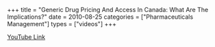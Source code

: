 +++
title = "Generic Drug Pricing And Access In Canada: What Are The Implications?"
date = 2010-08-25
categories = ["Pharmaceuticals Management"]
types = ["videos"]
+++

[YouTube Link](https://www.youtube.com/watch?v=RZrzDaT2M3c)
